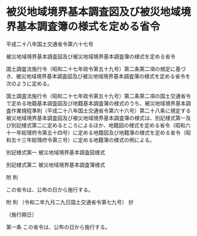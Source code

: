 # 被災地域境界基本調査図及び被災地域境界基本調査簿の様式を定める省令

平成二十八年国土交通省令第六十七号

被災地域境界基本調査図及び被災地域境界基本調査簿の様式を定める省令

国土調査法施行令（昭和二十七年政令第五十九号）第二条第二項の規定に基づき、被災地域境界基本調査図及び被災地域境界基本調査簿の様式を定める省令を次のように定める。

国土調査法施行令（昭和二十七年政令第五十九号）第二条第二項の国土交通省令で定める地籍基本調査図及び地籍基本調査簿の様式のうち、被災地域境界基本調査作業規程準則（平成二十八年国土交通省令第六十六号）第二十八条に規定する被災地域境界基本調査図及び被災地域境界基本調査簿の様式は、別記様式第一及び別記様式第二に定めるところによるほか、地籍図の様式を定める省令（昭和六十一年総理府令第五十四号）に定める地籍図及び地籍簿の様式を定める省令（昭和五十三年総理府令第三号）に定める地籍簿の様式の例による。

別記様式第一 被災地域境界基本調査図様式

[](/./pict/H28F16001000067-001.pdf)

別記様式第二 被災地域境界基本調査簿様式

[](/./pict/H28F16001000067-002.pdf)

附 則

この省令は、公布の日から施行する。

附 則 （令和二年九月二九日国土交通省令第七九号） 抄

（施行期日）

第一条 この省令は、公布の日から施行する。

